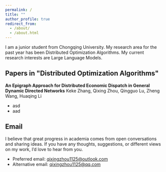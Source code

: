 ```yaml
---
permalink: /
title: ""
author_profile: true
redirect_from: 
  - /about/
  - /about.html
---
```


I am a junior student from Chongqing University. My research area for the past year has been Distributed Optimization Algorithms. My current research interests are Large Language Models.

## Papers in "Distributed Optimization Algorithms"

**An Epigraph Approach for Distributed Economic
Dispatch in General Dynamic Directed Networks**
Keke Zhang, Qixing Zhou, Qingguo Lu, Zheng Wang, Huaqing Li
- asd
- aad

## Email

I believe that great progress in academia comes from open conversations and sharing ideas. If you have any thoughts, suggestions, or different views on my work, I’d love to hear from you.

- Preferred email: qixingzhou1125@outlook.com
- Alternative email: qixingzhou1125@qq.com